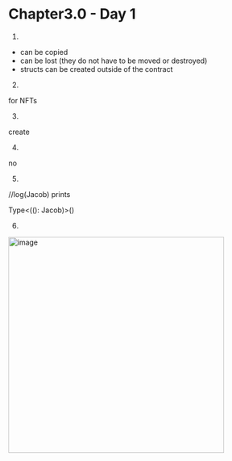 # Chapter3.0 - Day 1

1.
- can be copied
- can be lost (they do not have to be moved or destroyed)
- structs can be created outside of the contract

2.
for NFTs

3.
create

4.
no

5.
//log(Jacob) prints

Type<((): Jacob)>() 

6.
<img width="428" alt="image" src="https://user-images.githubusercontent.com/16209859/216781969-870362e4-3d1b-44a5-8885-aea75b2e7727.png">

